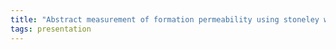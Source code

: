 ```yaml
---
title: "Abstract measurement of formation permeability using stoneley waves from an LWD acoustic tool"
tags: presentation 
---
```

